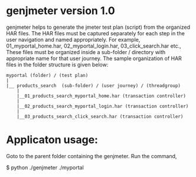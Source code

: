 # genjmeter version 1.0

genjmeter helps to generate the jmeter test plan (script) from the organized HAR files.
The HAR files must be captured separately for each step in the user navigation and named appropriately. For example, 01_myportal_home.har, 02_myportal_login.har, 03_click_search.har etc., These files must be organized inside a sub-folder / directory with appropriate name for that user journey. The sample organization of HAR files in the folder structure is given below:

    myportal (folder) / (test plan)
    |
    |__ products_search  (sub-folder) / (user journey) / (threadgroup)
        |
        |__01_products_search_myportal_home.har (transaction controller)
        |
        |__02_products_search_myportal_login.har (transaction controller)
        |
        |__03_products_search_click_search.har (transaction controller)

# Applicaton usage:

Goto to the parent folder containing the genjmeter. Run the command,

$ python ./genjmeter ./myportal

